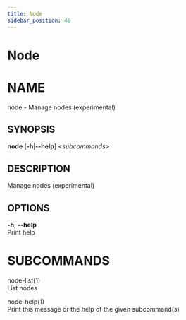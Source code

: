 ```yaml
---
title: Node
sidebar_position: 46
---
```


# Node

# NAME

node - Manage nodes (experimental)

## SYNOPSIS

**node** \[**-h**\|**--help**\] \<*subcommands*\>

## DESCRIPTION

Manage nodes (experimental)

## OPTIONS

**-h**, **--help**  
Print help

# SUBCOMMANDS

node-list(1)  
List nodes

node-help(1)  
Print this message or the help of the given subcommand(s)
